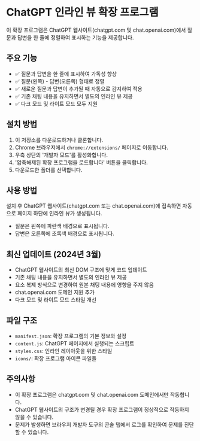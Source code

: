 # ChatGPT 인라인 뷰 확장 프로그램

이 확장 프로그램은 ChatGPT 웹사이트(chatgpt.com 및 chat.openai.com)에서 질문과 답변을 한 줄에 정렬하여 표시하는 기능을 제공합니다.

## 주요 기능

- ✅ 질문과 답변을 한 줄에 표시하여 가독성 향상
- ✅ 질문(왼쪽) - 답변(오른쪽) 형태로 정렬
- ✅ 새로운 질문과 답변이 추가될 때 자동으로 감지하여 적용
- ✅ 기존 채팅 내용을 유지하면서 별도의 인라인 뷰 제공
- ✅ 다크 모드 및 라이트 모드 모두 지원

## 설치 방법

1. 이 저장소를 다운로드하거나 클론합니다.
2. Chrome 브라우저에서 `chrome://extensions/` 페이지로 이동합니다.
3. 우측 상단의 '개발자 모드'를 활성화합니다.
4. '압축해제된 확장 프로그램을 로드합니다' 버튼을 클릭합니다.
5. 다운로드한 폴더를 선택합니다.

## 사용 방법

설치 후 ChatGPT 웹사이트(chatgpt.com 또는 chat.openai.com)에 접속하면 자동으로 페이지 하단에 인라인 뷰가 생성됩니다.
- 질문은 왼쪽에 파란색 배경으로 표시됩니다.
- 답변은 오른쪽에 초록색 배경으로 표시됩니다.

## 최신 업데이트 (2024년 3월)

- ChatGPT 웹사이트의 최신 DOM 구조에 맞게 코드 업데이트
- 기존 채팅 내용을 유지하면서 별도의 인라인 뷰 제공
- 요소 복제 방식으로 변경하여 원본 채팅 내용에 영향을 주지 않음
- chat.openai.com 도메인 지원 추가
- 다크 모드 및 라이트 모드 스타일 개선

## 파일 구조

- `manifest.json`: 확장 프로그램의 기본 정보와 설정
- `content.js`: ChatGPT 페이지에서 실행되는 스크립트
- `styles.css`: 인라인 레이아웃을 위한 스타일
- `icons/`: 확장 프로그램 아이콘 파일들

## 주의사항

- 이 확장 프로그램은 chatgpt.com 및 chat.openai.com 도메인에서만 작동합니다.
- ChatGPT 웹사이트의 구조가 변경될 경우 확장 프로그램이 정상적으로 작동하지 않을 수 있습니다.
- 문제가 발생하면 브라우저 개발자 도구의 콘솔 탭에서 로그를 확인하여 문제를 진단할 수 있습니다. 